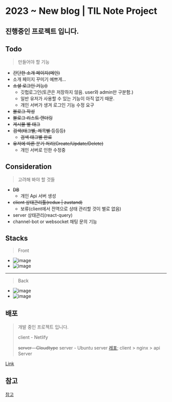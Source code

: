 # 2023 ~ New blog | TIL Note Project

## 진행중인 프로젝트 입니다.

## Todo
> 만들어야 할 기능
- ~~간단한 소개 페이지(메인)~~
- 소개 페이지 꾸미기 예쁘게...
- ~~소셜 로그인 기능()~~
  - 깃헙로그인(토큰은 저장하지 않음. user와 admin만 구분함.)
  - 일반 유저가 사용할 수 있는 기능이 아직 없기 때문.
  - 개인 서버가 생겨 로그인 기능 수정 요구
- ~~블로그 작성~~
- ~~블로그 리스트 랜더링~~
- ~~게시물 별 태그~~
- ~~검색(태그별, 제목별 등등등)~~
  - ~~검색 태그별 완료~~
- ~~유저에 따른 분기 처리(Create/Update/Delete)~~
  - 개인 서버로 인한 수정중

## Consideration
> 고려해 봐야 할 것들
- ~~DB~~
  - 개인 Api 서버 생성
- ~~client 상태관리툴(redux | zustand)~~
  - 보류(client에서 전역으로 상태 관리할 것이 별로 없음)
- server 상태관리(react-query)
- channel-bot or websocket 채팅 문의 기능

## Stacks
> Front
- ![image](https://img.shields.io/badge/FRONT-React-%2361DAFB?style=for-the-badge&logo=React)
- ![image](https://img.shields.io/badge/FRONT-TypeScript-%234479A1?style=for-the-badge&logo=Typescript)

---
> Back
- ![image](https://img.shields.io/badge/BACK-Node.js-%23339933?style=for-the-badge&logo=Node.js)
- ![image](https://img.shields.io/badge/BACK-EXPRESS-%23000000?style=for-the-badge&logo=Express)

## 배포
> 개발 중인 프로젝트 입니다.
>
> client - Netlify
>
> ~~server - Cloudtype~~
> server - Ubuntu server
> [레포](https://github.com/ajrfyd/ubuntu-api-server);
> client > nginx > api Server

[Link](https://k-log3943.netlify.app/)

참고
---
[참고](https://)
